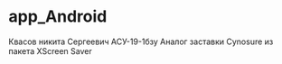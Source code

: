 # app_Android
 Квасов никита Сергеевич АСУ-19-1бзу Аналог заставки Cynosure из пакета XScreen Saver
